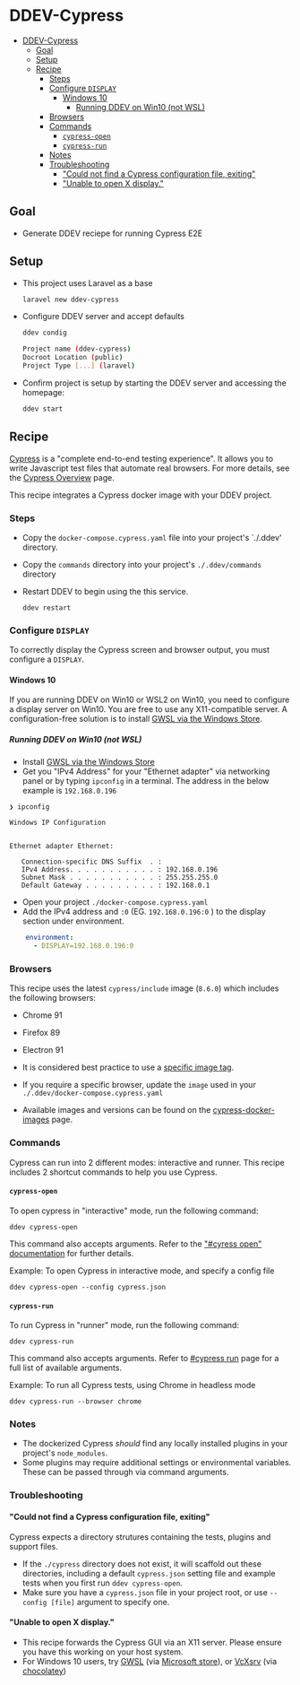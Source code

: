 # DDEV-Cypress

- [DDEV-Cypress](#ddev-cypress)
  - [Goal](#goal)
  - [Setup](#setup)
  - [Recipe](#recipe)
    - [Steps](#steps)
    - [Configure `DISPLAY`](#configure-display)
      - [Windows 10](#windows-10)
        - [Running DDEV on Win10 (not WSL)](#running-ddev-on-win10-not-wsl)
    - [Browsers](#browsers)
    - [Commands](#commands)
      - [`cypress-open`](#cypress-open)
      - [`cypress-run`](#cypress-run)
    - [Notes](#notes)
    - [Troubleshooting](#troubleshooting)
      - ["Could not find a Cypress configuration file, exiting"](#could-not-find-a-cypress-configuration-file-exiting)
      - ["Unable to open X display."](#unable-to-open-x-display)

## Goal

- Generate DDEV reciepe for running Cypress E2E

## Setup

- This project uses Laravel as a base

    ```bash
    laravel new ddev-cypress
    ```

- Configure DDEV server and accept defaults

    ```bash
    ddev condig

    Project name (ddev-cypress)
    Docroot Location (public)
    Project Type [...] (laravel)
    ```

- Confirm project is setup by starting the DDEV server and accessing the homepage:

    ```bash
    ddev start
    ```

## Recipe

[Cypress](https://www.cypress.io/) is a "complete end-to-end testing experience". It allows you to write Javascript test files that automate real browsers.  For more details, see the [Cypress Overview](https://docs.cypress.io/guides/overview/why-cypress) page.

This recipe integrates a Cypress docker image with your DDEV project.

### Steps

- Copy the `docker-compose.cypress.yaml` file into your project's `./.ddev' directory.
- Copy the `commands` directory into your project's `./.ddev/commands` directory
- Restart DDEV to begin using the this service.

    ```shell
    ddev restart
    ```

### Configure `DISPLAY`

To correctly display the Cypress screen and browser output, you must configure a `DISPLAY`.

#### Windows 10

If you are running DDEV on Win10 or WSL2 on Win10, you need to configure a display server on Win10.
You are free to use any X11-compatible server. A configuration-free solution is to install [GWSL via the Windows Store](https://www.microsoft.com/en-us/p/gwsl/9nl6kd1h33v3#activetab=pivot:overviewtab).

##### Running DDEV on Win10 (not WSL)

- Install [GWSL via the Windows Store](https://www.microsoft.com/en-us/p/gwsl/9nl6kd1h33v3#activetab=pivot:overviewtab)
- Get you "IPv4 Address" for your "Ethernet adapter" via networking panel or by typing `ipconfig` in a terminal. The address in the below example is `192.168.0.196`

```shell
❯ ipconfig

Windows IP Configuration


Ethernet adapter Ethernet:

   Connection-specific DNS Suffix  . :
   IPv4 Address. . . . . . . . . . . : 192.168.0.196
   Subnet Mask . . . . . . . . . . . : 255.255.255.0
   Default Gateway . . . . . . . . . : 192.168.0.1
```

- Open your project `./docker-compose.cypress.yaml`
- Add the IPv4 address and `:0` (EG. `192.168.0.196:0` ) to the display section under environment.

```yaml
    environment:
      - DISPLAY=192.168.0.196:0
```

### Browsers

This recipe uses the latest `cypress/include` image (`8.6.0`) which includes the following browsers:

- Chrome 91
- Firefox 89
- Electron 91

- It is considered best practice to use a [specific image tag](https://github.com/cypress-io/cypress-docker-images#best-practice).
- If you require a specific browser, update the `image` used in your `./.ddev/docker-compose.cypress.yaml`
- Available images and versions can be found on the [cypress-docker-images](https://github.com/cypress-io/cypress-docker-images) page.

### Commands

Cypress can run into 2 different modes: interactive and runner.
This recipe includes 2 shortcut commands to help you use Cypress.

#### `cypress-open`

To open cypress in "interactive" mode, run the following command:

```shell
ddev cypress-open
```

This command also accepts arguments. Refer to the ["#cyress open" documentation](https://docs.cypress.io/guides/guides/command-line#cypress-open) for further details.

Example: To open Cypress in interactive mode, and specify a config file

```shell
ddev cypress-open --config cypress.json
```

#### `cypress-run`

To run Cypress in "runner" mode, run the following command:

```shell
ddev cypress-run
```

This command also accepts arguments. Refer to [#cypress run](https://docs.cypress.io/guides/guides/command-line#cypress-run) page for a full list of available arguments.

Example: To run all Cypress tests, using Chrome in headless mode

```shell
ddev cypress-run --browser chrome
```

### Notes

- The dockerized Cypress *should* find any locally installed plugins in your project's `node_modules`.
- Some plugins may require additional settings or environmental variables. These can be passed through via command arguments.

### Troubleshooting

#### "Could not find a Cypress configuration file, exiting"

Cypress expects a directory strutures containing the tests, plugins and support files.

- If the `./cypress` directory does not exist, it will scaffold out these directories, including a default `cypress.json` setting file and example tests when you first run `ddev cypress-open`.
- Make sure you have a `cypress.json` file in your project root, or use `--config [file]` argument to specify one.

#### "Unable to open X display."

- This recipe forwards the Cypress GUI via an X11  server. Please ensure you have this working on your host system.
- For Windows 10 users, try [GWSL](https://opticos.github.io/gwsl/tutorials/manual.html) (via [Microsoft store](ms-windows-store://pdp/?productid=9NL6KD1H33V3)), or [VcXsrv](https://sourceforge.net/projects/vcxsrv/) (via [chocolatey](https://community.chocolatey.org/packages/vcxsrv#versionhistory))
